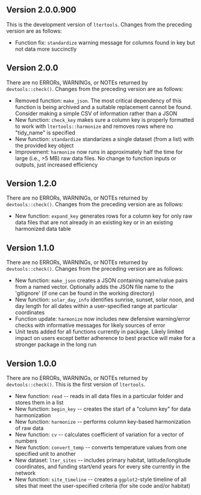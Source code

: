 ## Version 2.0.0.900

This is the development version of `ltertools`. Changes from the preceding version are as follows:

- Function fix: `standardize` warning message for columns found in key but not data more succinctly

## Version 2.0.0

There are no ERRORs, WARNINGs, or NOTEs returned by `devtools::check()`. Changes from the preceding version are as follows:

- Removed function: `make_json`. The most critical dependency of this function is being archived and a suitable replacement cannot be found. Consider making a simple CSV of information rather than a JSON
- New function: `check_key` makes sure a column key is properly formatted to work with `ltertools::harmonize` and removes rows where no "tidy_name" is specified
- New function: `standardize` standarizes a single dataset (from a list) with the provided key object
- Improvement: `harmonize` now runs in approximately half the time for large (i.e., >5 MB) raw data files. No change to function inputs or outputs, just increased efficiency

## Version 1.2.0

There are no ERRORs, WARNINGs, or NOTEs returned by `devtools::check()`. Changes from the preceding version are as follows:

- New function: `expand_key` generates rows for a column key for only raw data files that are not already in an existing key or in an existing harmonized data table

## Version 1.1.0

There are no ERRORs, WARNINGs, or NOTEs returned by `devtools::check()`. Changes from the preceding version are as follows:

- New function: `make_json` creates a JSON containing name/value pairs from a named vector. Optionally adds the JSON file name to the 'gitignore' (if one can be found in the working directory)
- New function: `solar_day_info` identifies sunrise, sunset, solar noon, and day length for all dates within a user-specified range at particular coordinates
- Function update: `harmonize` now includes new defensive warning/error checks with informative messages for likely sources of error
- Unit tests added for all functions currently in package. Likely limited impact on users except better adherence to best practice will make for a stronger package in the long run

## Version 1.0.0

There are no ERRORs, WARNINGs, or NOTEs returned by `devtools::check()`. This is the first version of `ltertools`.

- New function: `read` -- reads in all data files in a particular folder and stores them in a list
- New function: `begin_key` -- creates the start of a "column key" for data harmonization
- New function: `harmonize` -- performs column key-based harmonization of raw data
- New function: `cv` -- calculates coefficient of variation for a vector of numbers
- New function: `convert_temp` -- converts temperature values from one specified unit to another
- New dataset: `lter_sites` -- includes primary habitat, latitude/longitude coordinates, and funding start/end years for every site currently in the network
- New function: `site_timeline` -- creates a `ggplot2`-style timeline of all sites that meet the user-specified criteria (for site code and/or habitat)
